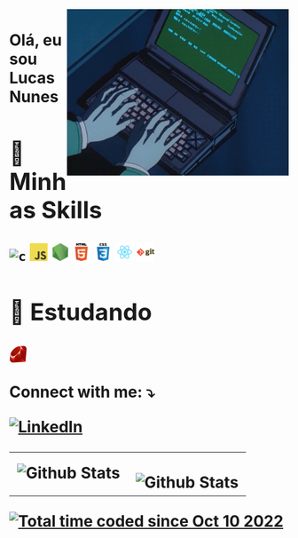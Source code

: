 <img src="https://github.com/Dev-LucasNunes/Dev-LucasNunes/raw/main/download.gif" alt="Software Developer" min-width="400px" max-width="400px" width="400px" align="right" border-radius>

<h1 align="left"> 
  Olá, eu sou <strong> Lucas Nunes <strong><br
</h1>

## 🚀 Minhas Skills

<code><img height="32" src="https://cdn.iconscout.com/icon/free/png-512/c-programming-569564.png" alt="c"/></code>
<code><img height="32" src="https://raw.githubusercontent.com/github/explore/80688e429a7d4ef2fca1e82350fe8e3517d3494d/topics/javascript/javascript.png" alt="Javascript"/></code>
<code><img height="32" src="https://raw.githubusercontent.com/github/explore/80688e429a7d4ef2fca1e82350fe8e3517d3494d/topics/nodejs/nodejs.png" alt="Nodejs"/></code>
<code><img height="32" src="https://raw.githubusercontent.com/github/explore/80688e429a7d4ef2fca1e82350fe8e3517d3494d/topics/html/html.png" alt="HTML5"/></code>
<code><img height="32" src="https://raw.githubusercontent.com/github/explore/80688e429a7d4ef2fca1e82350fe8e3517d3494d/topics/css/css.png" alt="CSS"/></code>
<code><img height="32" src="https://raw.githubusercontent.com/github/explore/80688e429a7d4ef2fca1e82350fe8e3517d3494d/topics/react/react.png" alt="React"/></code>
<code><img height="32" src="https://raw.githubusercontent.com/github/explore/80688e429a7d4ef2fca1e82350fe8e3517d3494d/topics/git/git.png" alt="React"/></code>

## 🚀 Estudando
<a href="https://stackshare.io/ruby" target="_blank"><img src="https://github.com/devicons/devicon/raw/master/icons/ruby/ruby-original.svg" alt="ruby" width="32" height="32" /></a>




<p align="left">
  Connect with me: ⤵️
</p>

<p align="left">
  <a href="https://www.linkedin.com/in/dev-lucasnunes/" title="LinkedIn" target="_blank">
  <img src="https://img.shields.io/badge/-Linkedin-0e76a8?style=flat-square&logo=Linkedin&logoColor=white&link=https://www.linkedin.com/in/dev-lucasnunes/" alt="LinkedIn"/></a>
</p>


<table>
  <tr>
    <td>
      <img
        align="left"
        src="https://github-readme-stats.vercel.app/api/top-langs/?username=Dev-LucasNunes&theme=dark&hide_border=false&include_all_commits=true&count_private=true&layout=compact"
        alt="Github Stats"
      />
    </td>
    <td>
      <br />
      <img
        align="left"
        src="https://github-readme-streak-stats.herokuapp.com/?user=Dev-LucasNunes&theme=dark&hide_border=false"
        alt="Github Stats"
      />
    </td>
  </tr>
</table>

<p align="left">
<a href="https://wakatime.com/@ee59637f-05a7-4cac-9ffb-31ee39d5ebc4"><img src="https://wakatime.com/badge/user/ee59637f-05a7-4cac-9ffb-31ee39d5ebc4.svg" alt="Total time coded since Oct 10 2022" /></a>
</p>

